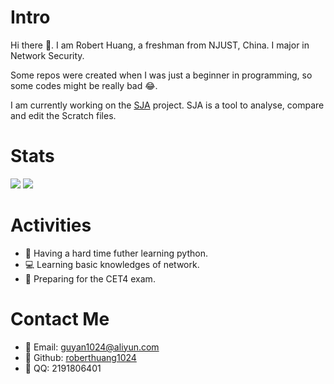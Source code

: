 # Intro 

Hi there 👋. I am Robert Huang, a freshman from NJUST, China. I major in Network Security.

Some repos were created when I was just a beginner in programming, so some codes might be really bad 😂.

I am currently working on the [SJA](https://github.com/roberthuang1024/sja-v3) project. SJA is a tool to analyse, compare and edit the Scratch files.


# Stats

![](https://github-readme-stats.vercel.app/api?username=roberthuang1024&show_icons=true&count_private=true)
![](https://github-readme-stats.vercel.app/api/top-langs/?username=roberthuang1024&layout=compact)

# Activities
- 🐍 Having a hard time futher learning python.
- 💻 Learning basic knowledges of network.
- 💬 Preparing for the CET4 exam.

# Contact Me
- 📧 Email: [guyan1024@aliyun.com](mailto:guyan1024@aliyun.com)
- 🐙 Github: [roberthuang1024](https://github.com/roberthuang1024)
- 🐧 QQ: 2191806401
